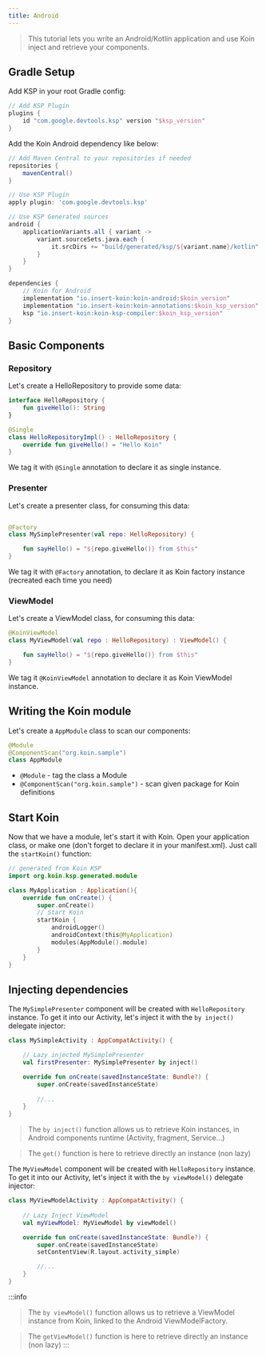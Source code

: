 ```yaml
---
title: Android
---
```


> This tutorial lets you write an Android/Kotlin application and use Koin inject and retrieve your components.

## Gradle Setup

Add KSP in your root Gradle config:

```groovy
// Add KSP Plugin
plugins {
    id "com.google.devtools.ksp" version "$ksp_version"
}
```

Add the Koin Android dependency like below:

```groovy
// Add Maven Central to your repositories if needed
repositories {
	mavenCentral()    
}

// Use KSP Plugin
apply plugin: 'com.google.devtools.ksp'

// Use KSP Generated sources
android {
    applicationVariants.all { variant ->
        variant.sourceSets.java.each {
            it.srcDirs += "build/generated/ksp/${variant.name}/kotlin"
        }
    }
}

dependencies {
    // Koin for Android
    implementation "io.insert-koin:koin-android:$koin_version"
    implementation "io.insert-koin:koin-annotations:$koin_ksp_version"
    ksp "io.insert-koin:koin-ksp-compiler:$koin_ksp_version"
}
```

## Basic Components

### Repository

Let's create a HelloRepository to provide some data:

```kotlin
interface HelloRepository {
    fun giveHello(): String
}

@Single
class HelloRepositoryImpl() : HelloRepository {
    override fun giveHello() = "Hello Koin"
}
```

We tag it with `@Single` annotation to declare it as single instance.

### Presenter

Let's create a presenter class, for consuming this data:

```kotlin

@Factory
class MySimplePresenter(val repo: HelloRepository) {

    fun sayHello() = "${repo.giveHello()} from $this"
}
```

We tag it with `@Factory` annotation, to declare it as Koin factory instance (recreated each time you need)

### ViewModel

Let's create a ViewModel class, for consuming this data:

```kotlin
@KoinViewModel
class MyViewModel(val repo : HelloRepository) : ViewModel() {

    fun sayHello() = "${repo.giveHello()} from $this"
}
```

We tag it `@KoinViewModel` annotation to declare it as Koin ViewModel instance.


## Writing the Koin module

Let's create a `AppModule` class to scan our components:

```kotlin
@Module
@ComponentScan("org.koin.sample")
class AppModule
```

* `@Module` - tag the class a Module
* `@ComponentScan("org.koin.sample")` - scan given package for Koin definitions

## Start Koin

Now that we have a module, let's start it with Koin. Open your application class, or make one (don't forget to declare it in your manifest.xml). Just call the `startKoin()` function:

```kotlin
// generated from Koin KSP
import org.koin.ksp.generated.module

class MyApplication : Application(){
    override fun onCreate() {
        super.onCreate()
        // Start Koin
        startKoin {
            androidLogger()
            androidContext(this@MyApplication)
            modules(AppModule().module)
        }
    }
}
```

## Injecting dependencies

The `MySimplePresenter` component will be created with `HelloRepository` instance. To get it into our Activity, let's inject it with the `by inject()` delegate injector: 

```kotlin
class MySimpleActivity : AppCompatActivity() {

    // Lazy injected MySimplePresenter
    val firstPresenter: MySimplePresenter by inject()

    override fun onCreate(savedInstanceState: Bundle?) {
        super.onCreate(savedInstanceState)
        
        //...
    }
}
```

> The `by inject()` function allows us to retrieve Koin instances, in Android components runtime (Activity, fragment, Service...)

> The `get()` function is here to retrieve directly an instance (non lazy)

The `MyViewModel` component will be created with `HelloRepository` instance. To get it into our Activity, let's inject it with the `by viewModel()` delegate injector:

```kotlin
class MyViewModelActivity : AppCompatActivity() {
    
    // Lazy Inject ViewModel
    val myViewModel: MyViewModel by viewModel()

    override fun onCreate(savedInstanceState: Bundle?) {
        super.onCreate(savedInstanceState)
        setContentView(R.layout.activity_simple)

        //...
    }
}
```

:::info
>The `by viewModel()` function allows us to retrieve a ViewModel instance from Koin, linked to the Android ViewModelFactory.

> The `getViewModel()` function is here to retrieve directly an instance (non lazy)
:::
